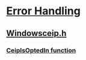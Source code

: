 # [Error Handling](../_debug/index.md)
## [Windowsceip.h](index.md)
### [CeipIsOptedIn function](../windowsceip/nf-windowsceip-ceipisoptedin.md)
